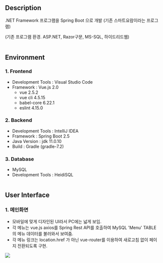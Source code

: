 ## Description

 .NET Framework 프로그램을 Spring Boot 으로 개발 (기존 스마트요람이라는 프로그램)
 
(기존 프로그램 환경. ASP.NET, Razor구문, MS-SQL, 하이드리드웹)
<br><br>


## Environment

### 1. Frontend
  - Development Tools : Visual Studio Code
  - Framework : Vue.js 2.0
    - vue 2.5.2
    - vue cli 4.5.15
    - babel-core 6.22.1
    - eslint 4.15.0

### 2. Backend
  - Development Tools : IntelliJ IDEA
  - Framework : Spring Boot 2.5
   - Java Version : jdk 11.0.10
   - Build : Gradle (gradle-7.2)

### 3. Database
  - MySQL
  - Development Tools : HeidiSQL
<br><br>


## User Interface

### 1. 메인화면
  - 모바일에 맞게 디자인된 UI라서 PC에는 넓게 보임.
  - 각 메뉴는 vue.js axios를 Spring Rest API를 호출하여 MySQL 'Menu' TABLE의 메뉴 데이터를 불러와서 보여줌.
  - 각 메뉴 링크는 location.href 가 아닌 vue-router를 이용하여 새로고침 없이 페이지 전환되도록 구현.
<img src="https://user-images.githubusercontent.com/45454552/141891720-ea0fc1de-9614-4af2-8d69-452aa4233827.png">
